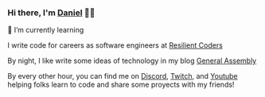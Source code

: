 ### Hi there, I'm [Daniel](https://leonnoel.com) 👋🏽
🌱 I’m currently learning

I write code for careers as software engineers at [Resilient Coders](https://resilientcoders.org)

By night, I like write some ideas of technology in my blog [General Assembly](https://generalassemb.ly/instructors/leon-noel/2051)

By every other hour, you can find me on [Discord](https://leonnoel.com/discord), [Twitch](https://leonnoel.com/twitch), and [Youtube](https://leonnoel.com/youtube) helping folks learn to code and share some proyects with my friends!


<!--
**danihrivera/danihrivera** is a ✨ _special_ ✨ repository because its `README.md` (this file) appears on your GitHub profile.

Here are some ideas to get you started:

- 🔭 I’m currently working on ...
- 🌱 I’m currently learning ...
- 👯 I’m looking to collaborate on ...
- 🤔 I’m looking for help with ...
- 💬 Ask me about ...
- 📫 How to reach me: ...
- 😄 Pronouns: ...
- ⚡ Fun fact: ...
-->
